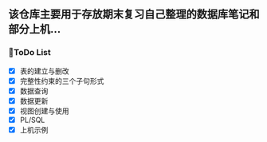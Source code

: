 ## 该仓库主要用于存放期末复习自己整理的数据库笔记和部分上机...  

### 📝ToDo List
- [x] 表的建立与删改
- [x] 完整性约束的三个子句形式
- [x] 数据查询
- [x] 数据更新
- [x] 视图创建与使用
- [x] PL/SQL
- [x] 上机示例